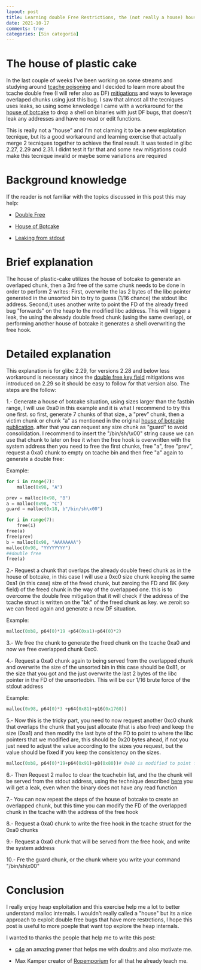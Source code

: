 ```yaml
---
layout: post
title: Learning double Free Restrictions, the (not really a house) house of plastic-cake
date: 2021-10-17
comments: true
categories: [Sin categoría]
---
```

# The house of plastic cake
 
In the last couple of weeks I've been working on some streams and studying around [tcache poisoning](https://github.com/shellphish/how2heap/blob/master/glibc_2.31/tcache_poisoning.c) and I decided to learn more about the tcache double free (I will refer also as DF) [mitigations](https://blog.infosectcbr.com.au/2019/09/linux-heap-glibc-tcache-double-free.html) and ways to leverage overlaped chunks using just this bug. I saw that almost all the tecniques uses leaks, so using some knwoledge I came with a workaround for the [house of botcake](https://github.com/shellphish/how2heap/blob/master/glibc_2.31/house_of_botcake.c) to drop a shell on binaries with just DF bugs, that doesn't leak any addresses and have no read or edit functions.
 
This is really not a "house" and I'm not claming it to be a new explotation tecnique, but its a good workaround and learning exercise that actually merge 2 tecniques together to achieve the final result. It was tested in glibc 2.27, 2.29 and 2.31. I didnt test it far that and some new mitigations could make this tecnique invalid or maybe some variations are required

# Background knowledge

If the reader is not familiar with the topics discussed in this post this may help:

- [Double Free](https://heap-exploitation.dhavalkapil.com/attacks/double_free)

- [House of Botcake](https://github.com/shellphish/how2heap/blob/master/glibc_2.31/house_of_botcake.c)

- [Leaking from stdout](https://vigneshsrao.github.io/posts/babytcache/)
 
# Brief explanation
 
The house of plastic-cake utilizes the house of botcake to generate an overlaped chunk, then a 3rd free of the same chunk  needs to be done in order to perform 2 writes: First, overwrite the las 2 bytes of the libc pointer generated in the unsorted bin to try to guess (1/16 chance) the stdout libc address. Second,it uses another write to point the FD of the already freed bug "forwards" on the heap to the modified libc address. This will trigger a leak, the using the already double freed chunk (using the same overlap), or performing another house of botcake it generates a shell overwriting the free hook.
 
# Detailed explanation
 
 
This explanation is for glibc 2.29, for versions 2.28 and below less workaround is necessary since the [double free key field](https://blog.infosectcbr.com.au/2019/09/linux-heap-glibc-tcache-double-free.html) mitigations was introduced on 2.29 so it should be easy to follow for that version also. The steps are the follow:
 
1.- Generate a house of botcake situation, using sizes larger than the fastbin range, I will use  0xa0 in this example and it is what I recommend to try this one first. so first,  generate 7 chunks of that size., a "prev” chunk, then a victim chunk or chunk "a" as mentioned in the original [house of botcake publication](https://github.com/shellphish/how2heap/blob/master/glibc_2.31/house_of_botcake.c). after that you can request any size  chunk as "guard" to avoid consolidation. I recommend to insert the "/bin/sh/\x00" string cause we can use that chunk to later on free it when the free hook is overwritten with the system address then you need to free the first chunks, free "a", free "prev", request a 0xa0 chunk to empty on tcache bin and then free "a" again to generate a double free:

Example:
```python
for i in range(7):
    malloc(0x98, "A")

prev = malloc(0x98, "B")
a = malloc(0x98, "C")
guard = malloc(0x18, b"/bin/sh\x00")

for i in range(7):
    free(i)
free(a)
free(prev)
b = malloc(0x98, "AAAAAAAA") 
malloc(0x98, "YYYYYYYY")
##double free
free(a)
```
 
2.- Request a chunk that overlaps the already double freed chunk as in the house of botcake, in this case I will  use a 0xc0 size chunk keeping the same 0xa1 (in this case) size of the freed chunk, but zeroing the FD and BK (key field) of the freed chunk in the way of the overlapped one. this is to overcome the double free mitigation that it will check if the address of the tcache struct is written on the "bk" of the freed chunk as key. we zeroit so we can freed again and generate a new DF situation.

Example:
```python
malloc(0xb8, p64(0)*19 +p64(0xa1)+p64(0)*2)
```

3.- We free the chunk to generate the freed chunk on the tcache 0xa0 and now we free overlapped chunk 0xc0.
 

4.- Request a 0xa0 chunk again to being served from the overlapped chunk and overwrite the size of the unsorted bin in this case should be 0x81, or the size that you got and the just overwrite the last 2 bytes of the libc pointer in the FD of the unsortedbin. This will be our 1/16 brute force of the stdout address

Example:
```python
malloc(0x98, p64(0)*3 +p64(0x81)+p16(0x1760))
```

5.- Now this is the tricky part, you need to now request another 0xc0 chunk that overlaps the chunk that you just allocate (that is also free) and keep the size (0xa1) and then modify the last byte of the FD to point to where the libc pointers that we modified are, this should be 0x20 bytes ahead, if not you just need to adjust the value according to the sizes you request, but the value should be fixed if you keep the consistency on the sizes. 

```python
malloc(0xb8, p64(0)*19+p64(0x91)+p8(0x80))# 0x80 is modified to point forwards in the heap where the overwritten libc point is
```
 
6.- Then Request 2 malloc to clear the tcachebin list, and the the chunk will be served from the stdout address, using the technique described [here](https://vigneshsrao.github.io/posts/babytcache/) you will get a leak, even when the binary does not have any read function
 
7.- You can now repeat the steps of the house of botcake to create an overlapped chunk, but this time you can modify the FD of the overlapped chunk in the tcache with the address of the free hook
 
8.- Request a 0xa0 chunk to write the free hook in the tcache struct for the 0xa0 chunks
 
9.- Request a 0xa0 chunk that will be served from the free hook, and write the system address
 
10.- Fre the guard chunk, or the chunk where you write your command "/bin/sh\x00"
 
# Conclusion

I really enjoy heap exploitation and this exercise help me a lot to better understand malloc internals. I wouldn't really called a "house" but its a nice approach to exploit double free bugs that have more restrctions, I hope this post is useful to more poeple that want top explore the heap internals. 

I wanted to thanks the people that help me to write this post:

- [c4e](https://c4ebt.github.io/) an amazing pwner that helps me with doubts and also motivate me.

- Max Kamper creator of [Ropemporium](https://ropemporium.com/) for all that he already teach me.
